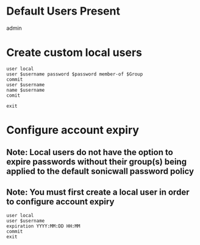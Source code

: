 # Default Users Present

admin

# Create custom local users
```
user local
user $username password $password member-of $Group
commit
user $username
name $username
comit
  
exit
```

# Configure account expiry
## Note: Local users do not have the option to expire passwords without their group(s) being applied to the default sonicwall password policy
## Note: You must first create a local user in order to configure account expiry

```
user local
user $username
expiration YYYY:MM:DD HH:MM
commit
exit
```
